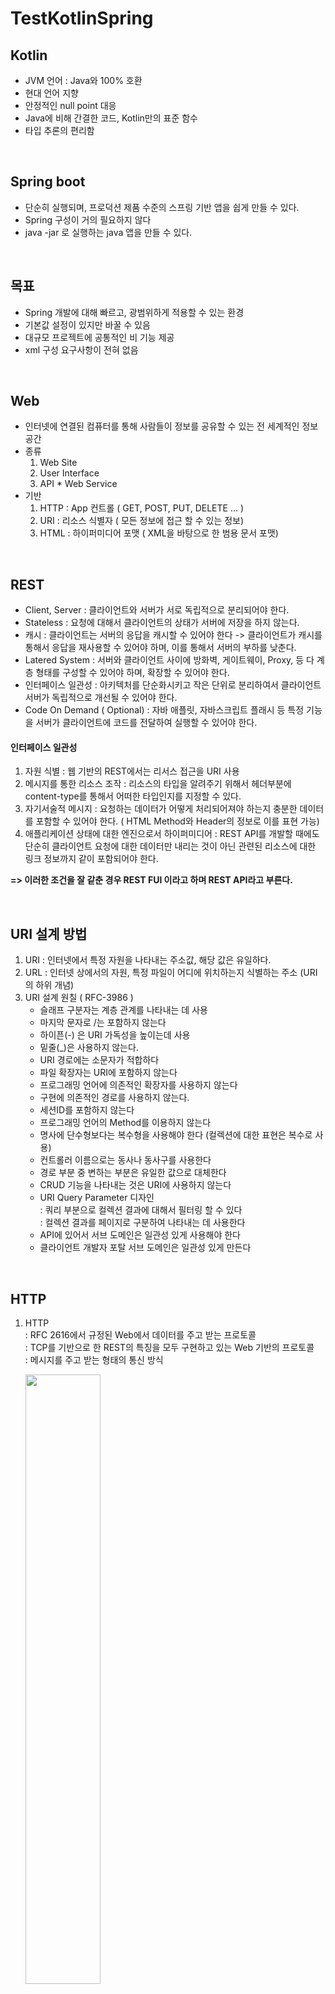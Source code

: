 # TestKotlinSpring

## Kotlin
- JVM 언어 : Java와 100% 호환
- 현대 언어 지향
- 안정적인 null point 대응
- Java에 비해 간결한 코드, Kotlin만의 표준 함수
- 타입 추론의 편리함  

<br>

## Spring boot
- 단순히 실행되며, 프로덕션 제품 수준의 스프링 기반 앱을 쉽게 만들 수 있다.
- Spring 구성이 거의 필요하지 않다
- java -jar 로 실행하는 java 앱을 만들 수 있다.  

<br>

## 목표
- Spring 개발에 대해 빠르고, 광범위하게 적용할 수 있는 환경
- 기본값 설정이 있지만 바꿀 수 있음
- 대규모 프로젝트에 공통적인 비 기능 제공
- xml 구성 요구사항이 전혀 없음
  
<br>

## Web
- 인터넷에 연결된 컴퓨터를 통해 사람들이 정보를 공유할 수 있는 전 세계적인 정보공간
- 종류
  1. Web Site
  2. User Interface
  3. API * Web Service
- 기반
  1. HTTP : App 컨트롤 ( GET, POST, PUT, DELETE ... )
  2. URI : 리소스 식별자 ( 모든 정보에 접근 할 수 있는 정보)
  3. HTML : 하이퍼미디어 포맷 ( XML을 바탕으로 한 범용 문서 포맷)
 
<br>

## REST 
- Client, Server : 클라이언트와 서버가 서로 독립적으로 분리되어야 한다.
- Stateless : 요청에 대해서 클라이언트의 상태가 서버에 저장을 하지 않는다.
- 캐시 : 클라이언트는 서버의 응답을 캐시할 수 있어야 한다 -> 클라이언트가 캐시를 통해서 응답을 재사용할 수 있어야 하며, 이를 통해서 서버의 부하를 낮춘다.
- Latered System : 서버와 클라이언트 사이에 방화벽, 게이트웨이, Proxy, 등 다 계층 형태를 구성할 수 있어야 하며, 확장할 수 있어야 한다.
- 인터페이스 일관성 : 아키텍처를 단순화시키고 작은 단위로 분리하여서 클라이언트 서버가 독립적으로 개선될 수 있어야 한다.
- Code On Demand ( Optional) : 자바 애플릿, 자바스크립트 플래시 등 특정 기능을 서버가 클라이언트에 코드를 전달하여 실행할 수 있어야 한다.

#### 인터페이스 일관성 
1. 자원 식별 : 웹 기반의 REST에서는 리서스 접근을 URI 사용
2. 메시지를 통한 리소스 조작 : 리소스의 타입을 알려주기 위해서 헤더부분에 content-type를 통해서 어떠한 타입인지를 지정할 수 있다.
3. 자기서술적 메시지 : 요청하는 데이터가 어떻게 처리되어져야 하는지 충분한 데이터를 포함할 수 있어야 한다. ( HTML Method와 Header의 정보로 이를 표현 가능)
4. 애플리케이션 상태에 대한 엔진으로서 하이퍼미디어 : REST API를 개발할 때에도 단순히 클라이언트 요청에 대한 데이터만 내리는 것이 아닌 관련된 리소스에 대한 링크 정보까지 같이 포함되어야 한다.

   
<b>=>  이러한 조건을 잘 같춘 경우 REST FUl 이라고 하며 REST API라고 부른다.</b>

<br>

## URI 설계 방법
1. URI : 인터넷에서 특정 자원을 나타내는 주소값, 해당 값은 유일하다.
2. URL : 인터넷 상에서의 자원, 특정 파일이 어디에 위치하는지 식별하는 주소 (URI의 하위 개념)
3. URI 설계 원칠 ( RFC-3986 )
   - 슬래프 구분자는 계층 관계를 나타내는 데 사용
   - 마지막 문자로 /는 포함하지 않는다
   - 하이픈(-) 은 URI 가독성을 높이는데 사용
   - 밑줄(_)은 사용하지 않는다.
   - URI 경로에는 소문자가 적합하다
   - 파일 확장자는 URI에 포함하지 않는다
   - 프로그래밍 언어에 의존적인 확장자를 사용하지 않는다
   - 구현에 의존적인 경로를 사용하지 않는다. 
   - 세션ID를 포함하지 않는다
   - 프로그래밍 언어의 Method를 이용하지 않는다
   - 명사에 단수형보다는 복수형을 사용해야 한다 (컬렉션에 대한 표현은 복수로 사용)
   - 컨트롤러 이름으로는 동사나 동사구를 사용한다
   - 경로 부분 중 변하는 부분은 유일한 값으로 대체한다
   - CRUD 기능을 나타내는 것은 URI에 사용하지 않는다
   - URI Query Parameter 디자인  
     : 쿼리 부분으로 컬렉션 결과에 대해서 필터링 할 수 있다  
     : 컬렉션 결과를 페이지로 구분하여 나타내는 데 사용한다
   - API에 있어서 서브 도메인은 일관성 있게 사용해야 한다
   - 클라이언트 개발자 포탈 서브 도메인은 일관성 있게 만든다  
     
<br>

## HTTP

1. HTTP  
     : RFC 2616에서 규정된 Web에서 데이터를 주고 받는 프로토콜  
     : TCP를 기반으로 한 REST의 특징을 모두 구현하고 있는 Web 기반의 프로토콜  
     : 메시지를 주고 받는 형태의 통신 방식
    
     <image src="https://github.com/Seoin-A/TestKotlinSpring/assets/129828463/947f3598-b623-4d81-ba57-710233d78490" width="50%" hight="50%"></image>
     
2. HTTP Method

   <image src="https://github.com/Seoin-A/TestKotlinSpring/assets/129828463/a22fe736-6e5a-4399-b626-631537cd7ac9" width ="70%" hight = "50^"></image>

3. HTTP Status Code : 응답의 상태를 나타내는 코드 
   - 1XX : 처리중 -> 처리가 계속 되고 있는 상태, 쿨라이언트는 요청을 계속 하거나 서버의 지시에 따라서 재요청
   - 2XX : 성공 -> 요청의 성공
   - 3XX : 리다이렉트 -> 다른 리소스로 리다이렉트, 해당 코드를 받았을 때는 Response의 새로운 주소로 다시 요청
   - 4XX : 클라이언트 에러 -> 클라이언트의 요청에 에러가 있는 상태, 재전송 하여도 에러가 해결되지 않음
   - 5XX : 서버 에러 -> 서버 처리 중 에러가 발생한 상태, 재전송시 에러가 해결되었을 수 있음

   ***자주 사용되는 코드***
     
     <image src ="https://github.com/Seoin-A/TestKotlinSpring/assets/129828463/bbf7d7ef-d695-4cf1-a969-4cbc5448db77" width ="50%" hight ="50%"></image>

  

# API


### GET


1. GetMapping 
   - @RequestMapping(method =[RequestMethod.GET] , path=[ ]   
     - requestMapping은 제약없이 get, post, put, delete 동작 가능   
     - 따라서 method와 path로 제약을 줄 수 있음
   
   - @GetMapping( )   
     - Get만 동작   
     - @GetMappint(path=["/abc" , "/def" ]) 와 같이 배열로 만들면 여러 개의 주소 할당 가능

2. pathVariable
   - url path와 pathVariable 변수 이름을 동일하게 할 경우
      ```kotlin
      @GetMapping("/get-mapping/path-variable/{name}/{age}")
      fun pathVariable(@PathVariable name : String, @PathVariable age : Int){}
      ```
   - url path와 pathVariable 변수 이름을 다르게 할 경우
      ```kotlin
      @GetMapping("/get-mapping/path-variable/{name}/{age}")
      fun pathVariable(@PathVariable(value= "name") lastName : String, @PathVariable(name = "age") lasgAge : Int){}
      // value 나 name으로 변수명을 지정해준다
      ```
3. 쿼리 파라미터 사용
   - url의 쿼리를 사용할 경우
     ```kotlin
      @GetMapping("/get-mapping/query-param") // ?name=seoin&age=27
      fun queryParam(@RequestParam(name = "name") name: String,@RequestParam(value = "age") age : Int ) : String{}
      ```
   - 객체로 쿼리를 받을 경우
      ```kotlin
      @GetMapping("/get-mapping/query-param/object")
        fun queryParamObject(userRequest: UserRequest): UserRequest {}
  
      data class UserRequest (
          var name: String?=null,
          var age:Int?=null,
          var email:String?=null,
          var address:String?=null )
      ```
   - Map으로 쿼리를 받을 경우
      ```kotlin
      @GetMapping("/get-mapping/query-param/map")
      fun queryParamMap(@RequestParam map : Map<String,Any>): Map<String, Any> {}
      ```
<br>
<br>

### POST
1. PostMapping 
    - RequestMapping(method = [RequestMethod], path = ["/request-mapping"])   
        - requestMapping은 제약없이 get, post, put, delete 동작 가능   
        - 따라서 method와 path로 제약을 줄 수 있음   

    <br>
   
   - @PostMapping( )
     - Post만 동작
     - @PostMappint(path=["/abc" , "/def" ]) 와 같이 배열로 만들면 여러 개의 주소 할당 가능


2. request body로 Data 받기 (Object mapper)
    ```kotlin
    @PostMapping("post-mapping/object)
    fun postMappingObject(@RequestBody userRequest : UserRequest): UserRequest {
        // json -> object로 바뀌어서 들어옴
        println(userRequest)
        
        // object -> json 바뀌어서 return
        return userRequest
   } 
    ```
<br><br>
 
### PUT

1. PutMapping
    - @RequestMapping(method = [RequestMethod.PUT], path = ["/request-mapping"])
    - @PutMapping()   

<br>

2. Request Body로 Data 넣기
    ```kotlin
    @PutMapping(path = ["/put-mapping/object"])
    fun putMappingObject(@RequestBody userRequest: UserRequest): UserRequest {
        return userRequest
    }
    ```
  
<br>

3. Request에 대한 Response 생성 및 전송
   ```kotlin
    @PutMapping("/put-mapping/ex")
    fun putMappingEx(@RequestBody userRequest: UserRequest) : UserResponse {
    // 0. userResponse
    return UserResponse().apply {
    
    // 1. result
            this.result = Result().apply {
                this.resultCode = "OK"
                this.resultMessage = "성공"
            }
        }.apply {

    // 2. description
            this.description = "~~~~~~~~~"

        }.apply {

    // 3. user mutalbe list
            val userList = mutableListOf<UserRequest>()

            userList.add(userRequest)

            userList.add(UserRequest().apply {
                this.name = "a"
                this.age = 10
                this.email = "a@google.com"
                this.phoneNumber = "010-1111-aaaa"
                this.address = "a address"
            })

            userList.add(UserRequest().apply {
                this.name = "b"
                this.age = 10
                this.email = "a@google.com"
                this.phoneNumber = "010-1111-bbb"
                this.address = "b address"
            })

            this.user = userList
        }
    }
   ```
    
<br><br>


### DELETE   


   - Request Param
   ```kotlin
    @DeleteMapping(path=["/delete-mapping"])
          fun deleteMapping(
                  @RequestParam(value = "name") _name : String,
                  @RequestParam(name = "age") _age : Int
          ): String {
              println(_name)
              println(_age)
              return _name+" "+_age
          }
   ```
   - Path Variable

    ```kotlin
     @DeleteMapping("/delete-mapping/name/{name}/age/{age}") // path variable은 대괄호로 묶어준다
     fun deleteMappingPath(
             @PathVariable(value = "name") _name: String,
             @PathVariable(name = "age") _age: Int
          ): String {
        println(_name)
        println(_age)
        return _name+" "+_age
     }
     ```

<br><br>
      
      

# 최종 정리  
## 공통
- @RestController : RestAPI 설정
- @RequestMapping : resource 설정 (method로 구분 가능)
     
## Get
- @GetMapping : Get Resouce 설정
- @RequestParam : URL Query Param Parsing
- @PathVariable : URL Path Variable Parsing
- Object : Query Param Object로 Parsing
- Map : Query Param Map으로 Parsing

## Post
- @PostMapping : Post Resource 설정 
- @RequestBody : Request Body 부분 Parsing
- @PathVariable : URL Path Variable Parsing
- @JsonProperty : json naming
- @JsonNaming : class json naming

## Put
- @PutMapping : Put Resource 설정
- @RequestBody : Request Body 부분 Parsing
- @PathVariable : URL Path VAriable Parsing

## Delete
- @DeleteMapping : Delete Resource 설정
- @RequestParam : URL Query Param Parsing
- @PathVariable : URL Path Variable Parsing
- Object : Query Param Object 로 Parsing








   
  
  
  
